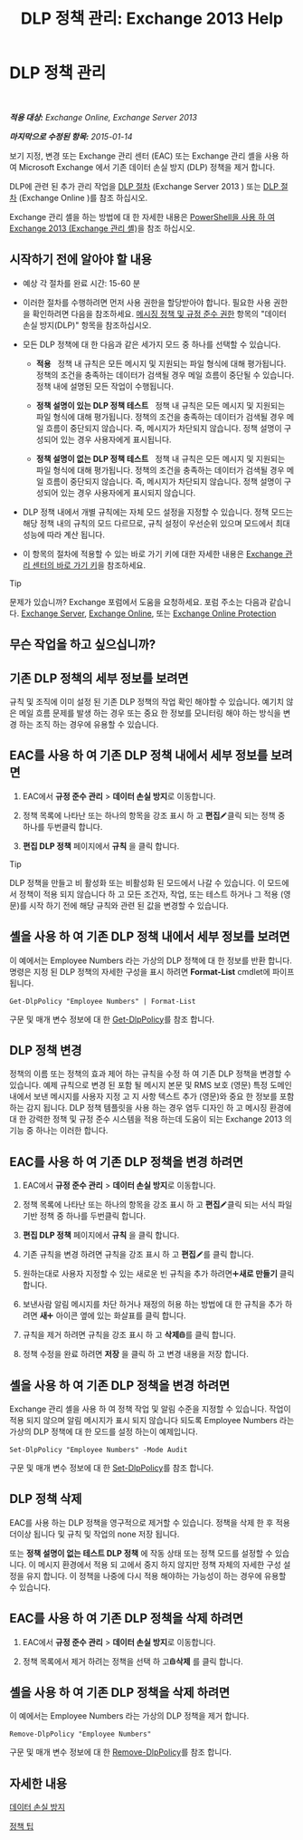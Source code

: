 ﻿---
title: 'DLP 정책 관리: Exchange 2013 Help'
TOCTitle: DLP 정책 관리
ms:assetid: ba81fabd-7f7f-4ef7-968f-ce851ada9d70
ms:mtpsurl: https://technet.microsoft.com/ko-kr/library/JJ673559(v=EXCHG.150)
ms:contentKeyID: 50484022
ms.date: 05/22/2018
mtps_version: v=EXCHG.150
ms.translationtype: MT
---

# DLP 정책 관리

 

_**적용 대상:** Exchange Online, Exchange Server 2013_

_**마지막으로 수정된 항목:** 2015-01-14_

보기 지정, 변경 또는 Exchange 관리 센터 (EAC) 또는 Exchange 관리 셸을 사용 하 여 Microsoft Exchange 에서 기존 데이터 손실 방지 (DLP) 정책을 제거 합니다.

DLP에 관련 된 추가 관리 작업을 [DLP 절차](dlp-procedures-exchange-2013-help.md) (Exchange Server 2013 ) 또는 [DLP 절차](https://technet.microsoft.com/ko-kr/library/jj938003\(v=exchg.150\)) (Exchange Online )를 참조 하십시오.

Exchange 관리 셸을 하는 방법에 대 한 자세한 내용은 [PowerShell을 사용 하 여 Exchange 2013 (Exchange 관리 셸)](https://technet.microsoft.com/ko-kr/library/bb123778\(v=exchg.150\))을 참조 하십시오.

## 시작하기 전에 알아야 할 내용

  - 예상 각 절차를 완료 시간: 15-60 분

  - 이러한 절차를 수행하려면 먼저 사용 권한을 할당받아야 합니다. 필요한 사용 권한을 확인하려면 다음을 참조하세요. [메시징 정책 및 규정 준수 권한](messaging-policy-and-compliance-permissions-exchange-2013-help.md) 항목의 "데이터 손실 방지(DLP)" 항목을 참조하십시오.

  - 모든 DLP 정책에 대 한 다음과 같은 세가지 모드 중 하나를 선택할 수 있습니다.
    
      -    **적용**   정책 내 규칙은 모든 메시지 및 지원되는 파일 형식에 대해 평가됩니다. 정책의 조건을 충족하는 데이터가 검색될 경우 메일 흐름이 중단될 수 있습니다. 정책 내에 설명된 모든 작업이 수행됩니다.
    
      -    **정책 설명이 있는 DLP 정책 테스트**   정책 내 규칙은 모든 메시지 및 지원되는 파일 형식에 대해 평가됩니다. 정책의 조건을 충족하는 데이터가 검색될 경우 메일 흐름이 중단되지 않습니다. 즉, 메시지가 차단되지 않습니다. 정책 설명이 구성되어 있는 경우 사용자에게 표시됩니다.
    
      -    **정책 설명이 없는 DLP 정책 테스트**   정책 내 규칙은 모든 메시지 및 지원되는 파일 형식에 대해 평가됩니다. 정책의 조건을 충족하는 데이터가 검색될 경우 메일 흐름이 중단되지 않습니다. 즉, 메시지가 차단되지 않습니다. 정책 설명이 구성되어 있는 경우 사용자에게 표시되지 않습니다.

  - DLP 정책 내에서 개별 규칙에는 자체 모드 설정을 지정할 수 있습니다. 정책 모드는 해당 정책 내의 규칙의 모드 다르므로, 규칙 설정이 우선순위 있으며 모드에서 최대 성능에 따라 계산 됩니다.

  - 이 항목의 절차에 적용할 수 있는 바로 가기 키에 대한 자세한 내용은 [Exchange 관리 센터의 바로 가기 키](keyboard-shortcuts-in-the-exchange-admin-center-exchange-online-protection-help.md)을 참조하세요.


> [!TIP]
> 문제가 있습니까? Exchange 포럼에서 도움을 요청하세요. 포럼 주소는 다음과 같습니다. <A href="https://go.microsoft.com/fwlink/p/?linkid=60612">Exchange Server</A>, <A href="https://go.microsoft.com/fwlink/p/?linkid=267542">Exchange Online</A>, 또는 <A href="https://go.microsoft.com/fwlink/p/?linkid=285351">Exchange Online Protection</A>



## 무슨 작업을 하고 싶으십니까?

## 기존 DLP 정책의 세부 정보를 보려면

규칙 및 조직에 이미 설정 된 기존 DLP 정책의 작업 확인 해야할 수 있습니다. 예기치 않은 메일 흐름 문제를 발생 하는 경우 또는 중요 한 정보를 모니터링 해야 하는 방식을 변경 하는 조직 하는 경우에 유용할 수 있습니다.

## EAC를 사용 하 여 기존 DLP 정책 내에서 세부 정보를 보려면

1.  EAC에서 **규정 준수 관리** \> **데이터 손실 방지**로 이동합니다.

2.  정책 목록에 나타난 또는 하나의 항목을 강조 표시 하 고 **편집**![편집 아이콘](images/JJ218640.6f53ccb2-1f13-4c02-bea0-30690e6ea71d(EXCHG.150).gif "편집 아이콘")클릭 되는 정책 중 하나를 두번클릭 합니다.

3.  **편집 DLP 정책** 페이지에서 **규칙** 을 클릭 합니다.


> [!TIP]
> DLP 정책을 만들고 비 활성화 또는 비활성화 된 모드에서 나갈 수 있습니다. 이 모드에서 정책이 적용 되지 않습니다 하 고 모든 조건자, 작업, 또는 테스트 하거나 그 적용 (영문)를 시작 하기 전에 해당 규칙와 관련 된 값을 변경할 수 있습니다.



## 셸을 사용 하 여 기존 DLP 정책 내에서 세부 정보를 보려면

이 예에서는 Employee Numbers 라는 가상의 DLP 정책에 대 한 정보를 반환 합니다. 명령은 지정 된 DLP 정책의 자세한 구성을 표시 하려면 **Format-List** cmdlet에 파이프 됩니다.

    Get-DlpPolicy "Employee Numbers" | Format-List

구문 및 매개 변수 정보에 대 한 [Get-DlpPolicy](https://technet.microsoft.com/ko-kr/library/jj215752\(v=exchg.150\))를 참조 합니다.

## DLP 정책 변경

정책의 이름 또는 정책의 효과 제어 하는 규칙을 수정 하 여 기존 DLP 정책을 변경할 수 있습니다. 예제 규칙으로 변경 된 포함 될 메시지 본문 및 RMS 보호 (영문) 특정 도메인 내에서 보낸 메시지를 사용자 지정 고 지 사항 텍스트 추가 (영문)와 중요 한 정보를 포함 하는 감지 됩니다. DLP 정책 템플릿을 사용 하는 경우 염두 디자인 하 고 메시징 환경에 대 한 강력한 정책 및 규정 준수 시스템을 적용 하는데 도움이 되는 Exchange 2013 의 기능 중 하나는 이러한 합니다.

## EAC를 사용 하 여 기존 DLP 정책을 변경 하려면

1.  EAC에서 **규정 준수 관리** \> **데이터 손실 방지**로 이동합니다.

2.  정책 목록에 나타난 또는 하나의 항목을 강조 표시 하 고 **편집**![편집 아이콘](images/JJ218640.6f53ccb2-1f13-4c02-bea0-30690e6ea71d(EXCHG.150).gif "편집 아이콘")클릭 되는 서식 파일 기반 정책 중 하나를 두번클릭 합니다.

3.  **편집 DLP 정책** 페이지에서 **규칙** 을 클릭 합니다.

4.  기존 규칙을 변경 하려면 규칙을 강조 표시 하 고 **편집**![편집 아이콘](images/JJ218640.6f53ccb2-1f13-4c02-bea0-30690e6ea71d(EXCHG.150).gif "편집 아이콘")를 클릭 합니다.

5.  원하는대로 사용자 지정할 수 있는 새로운 빈 규칙을 추가 하려면![아이콘 추가](images/JJ218640.c1e75329-d6d7-4073-a27d-498590bbb558(EXCHG.150).gif "아이콘 추가")**새로 만들기** 클릭 합니다.

6.  보낸사람 알림 메시지를 차단 하거나 재정의 허용 하는 방법에 대 한 규칙을 추가 하려면 **새**![아이콘 추가](images/JJ218640.c1e75329-d6d7-4073-a27d-498590bbb558(EXCHG.150).gif "아이콘 추가") 아이콘 옆에 있는 화살표를 클릭 합니다.

7.  규칙을 제거 하려면 규칙을 강조 표시 하 고 **삭제**![삭제 아이콘](images/Dd979797.14f639f6-61e8-4418-bbfb-0db14de9d2f5(EXCHG.150).gif "삭제 아이콘")를 클릭 합니다.

8.  정책 수정을 완료 하려면 **저장** 을 클릭 하 고 변경 내용을 저장 합니다.

## 셸을 사용 하 여 기존 DLP 정책을 변경 하려면

Exchange 관리 셸을 사용 하 여 정책 작업 및 알림 수준을 지정할 수 있습니다. 작업이 적용 되지 않으며 알림 메시지가 표시 되지 않습니다 되도록 Employee Numbers 라는 가상의 DLP 정책에 대 한 모드를 설정 하는이 예제입니다.

    Set-DlpPolicy "Employee Numbers" -Mode Audit

구문 및 매개 변수 정보에 대 한 [Set-DlpPolicy](https://technet.microsoft.com/ko-kr/library/jj215778\(v=exchg.150\))를 참조 합니다.

## DLP 정책 삭제

EAC를 사용 하는 DLP 정책을 영구적으로 제거할 수 있습니다. 정책을 삭제 한 후 적용 더이상 됩니다 및 규칙 및 작업의 none 저장 됩니다.

또는 **정책 설명이 없는 테스트 DLP 정책** 에 작동 상태 또는 정책 모드를 설정할 수 있습니다. 이 메시지 환경에서 적용 되 고에서 중지 하지 않지만 정책 자체의 자세한 구성 설정을 유지 합니다. 이 정책을 나중에 다시 적용 해야하는 가능성이 하는 경우에 유용할 수 있습니다.

## EAC를 사용 하 여 기존 DLP 정책을 삭제 하려면

1.  EAC에서 **규정 준수 관리** \> **데이터 손실 방지**로 이동합니다.

2.  정책 목록에서 제거 하려는 정책을 선택 하 고![삭제 아이콘](images/Dd979797.14f639f6-61e8-4418-bbfb-0db14de9d2f5(EXCHG.150).gif "삭제 아이콘")**삭제** 를 클릭 합니다.

## 셸을 사용 하 여 기존 DLP 정책을 삭제 하려면

이 예에서는 Employee Numbers 라는 가상의 DLP 정책을 제거 합니다.

    Remove-DlpPolicy "Employee Numbers"

구문 및 매개 변수 정보에 대 한 [Remove-DlpPolicy](https://technet.microsoft.com/ko-kr/library/jj215677\(v=exchg.150\))를 참조 합니다.

## 자세한 내용

[데이터 손실 방지](technical-overview-of-dlp-data-loss-prevention-in-exchange.md)

[정책 팁](technical-overview-of-policy-tips-in-exchange-online-and-exchange-2013.md)

